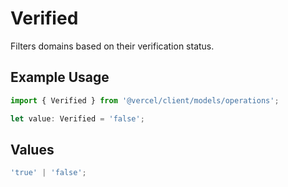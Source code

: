 # Verified

Filters domains based on their verification status.

## Example Usage

```typescript
import { Verified } from '@vercel/client/models/operations';

let value: Verified = 'false';
```

## Values

```typescript
'true' | 'false';
```
